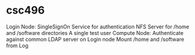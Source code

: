 # csc496

Login Node:
SingleSignOn Service for authentication
NFS Server for /home and /software directories
A single test user
Compute Node:
Authenticate against common LDAP server on Login node
Mount /home and /software from Log
